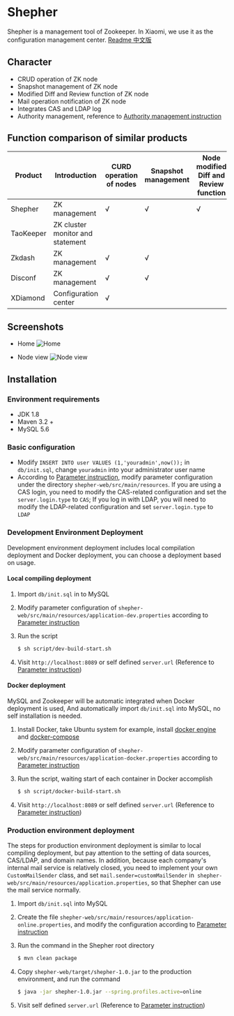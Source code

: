 # Shepher

Shepher is a management tool of Zookeeper. In Xiaomi, we use it as the configuration management center. [Readme 中文版](README-zh.md)

## Character
- CRUD operation of ZK node
- Snapshot management of ZK node
- Modified Diff and Review function of ZK node
- Mail operation notification of ZK node
- Integrates CAS and LDAP log
- Authority management, reference to [Authority management instruction](Docs/Authority.md)

## Function comparison of similar products
Product | Introduction | CURD operation of nodes | Snapshot management | Node modified Diff and Review function | Node operated mail notification | CAS and LDAP log | Authority management | Cascade delete | System status monitor
---|---|---|---|---|---|---|---|---|---
Shepher | ZK management | √ | √ | √ | √ | √ | √ |   |  
TaoKeeper | ZK cluster monitor and statement |   |   |   |   |   |   |   | √
Zkdash | ZK management | √ | √ |   |   |   |   | √ |  
Disconf | ZK management | √ | √ |   | √ |   | √ | √ | √
XDiamond | Configuration center | √ |   |   |   | √ | √ |   | √

## Screenshots
- Home
![Home](../raw/master/Docs/images/home.png)

- Node view
![Node view](../raw/master/Docs/images/node-view.png)

## Installation

### Environment requirements
- JDK 1.8
- Maven 3.2 +
- MySQL 5.6

### Basic configuration

- Modify `INSERT INTO user VALUES (1,'youradmin',now());` in `db/init.sql`, change `youradmin` into your administrator user name
- According to [Parameter instruction](Docs/Parameter.md), modify parameter configuration under the directory `shepher-web/src/main/resources`. If you are using a CAS login, you need to modify the CAS-related configuration and set the `server.login.type` to `CAS`; If you log in with LDAP, you will need to modify the LDAP-related configuration and set `server.login.type` to `LDAP`

### Development Environment Deployment

Development environment deployment includes local compilation deployment and Docker deployment, you can choose a deployment based on usage.

#### Local compiling deployment

1. Import `db/init.sql` in to MySQL
2. Modify parameter configuration of `shepher-web/src/main/resources/application-dev.properties` according to [Parameter instruction](Docs/Parameter.md)
3. Run the script

    ```sh
    $ sh script/dev-build-start.sh
    ```
4. Visit `http://localhost:8089` or self defined `server.url` (Reference to [Parameter instruction](Docs/Parameter.md))

#### Docker deployment

MySQL and Zookeeper will be automatic integrated when Docker deployment is used, And automatically import `db/init.sql` into MySQL, no self installation is needed.

1. Install Docker, take Ubuntu system for example, install [docker engine](https://docs.docker.com/engine/installation/#installation) and [docker-compose](https://docs.docker.com/compose/install/)
2. Modify parameter configuration of `shepher-web/src/main/resources/application-docker.properties` according to [Parameter instruction](Docs/Parameter.md)
3. Run the script, waiting start of each container in Docker accomplish

    ```sh
    $ sh script/docker-build-start.sh
    ```
4. Visit `http://localhost:8089` or self defined `server.url` (Reference to [Parameter instruction](Docs/Parameter.md))

### Production environment deployment

The steps for production environment deployment is similar to local compiling deployment, but pay attention to the setting of data sources, CAS/LDAP, and domain names. In addition, because each company's internal mail service is relatively closed, you need to implement your own `CustomMailSender` class, and set `mail.sender=customMailSender` in` shepher-web/src/main/resources/application.properties`, so that Shepher can use the mail service normally.

1. Import `db/init.sql` into MySQL
2. Create the file `shepher-web/src/main/resources/application-online.properties`, and modify the configuration according to [Parameter instruction](Docs/Parameter.md)
3. Run the command in the Shepher root directory

    ```sh
    $ mvn clean package
    ```
4. Copy `shepher-web/target/shepher-1.0.jar` to the production environment, and run the command

    ```sh
    $ java -jar shepher-1.0.jar --spring.profiles.active=online
    ```
4. Visit self defined `server.url` (Reference to [Parameter instruction](Docs/Parameter.md))
